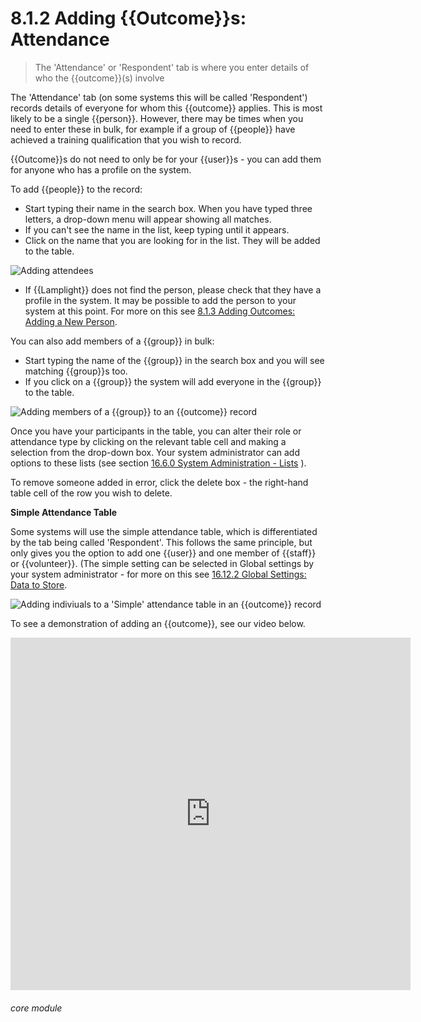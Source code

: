 # 8.1.2 Adding {{Outcome}}s: Attendance

> The 'Attendance' or 'Respondent' tab is where you enter details of who the {{outcome}}(s) involve



The 'Attendance' tab (on some systems this will be called 'Respondent') records details of everyone for whom this {{outcome}} applies.  This is most likely to be a single {{person}}. However, there may be times when you need to enter these in bulk, for example if a group of {{people}} have achieved a training qualification that you wish to record. 

{{Outcome}}s do not need to only be for your {{user}}s - you can add them for anyone who has a profile on the system. 

To add {{people}} to the record:

- Start typing their name in the search box. When you have typed three letters, a drop-down menu will appear showing all matches. 
- If you can't see the name in the list, keep typing until it appears. 
- Click on the name that you are looking for in the list. They will be added to the table.

![Adding attendees](76a.png)

- If {{Lamplight}} does not find the person, please check that they have a profile in the system. It may be possible to add the person to your system at this point. For more on this see [8.1.3 Adding Outcomes: Adding a New Person](/help/index/p/8.1.3).


You can also add members of a {{group}} in bulk: 

- Start typing the name of the {{group}} in the search box and you will see matching {{group}}s too. 
- If you click on a {{group}} the system will add everyone in the {{group}} to the table.

![Adding members of a {{group}} to an {{outcome}} record](8.1.2a.png)

Once you have your participants in the table, you can alter their role or attendance type by clicking on the relevant table cell and making a selection from the drop-down box. Your system administrator can add options to these lists (see section [16.6.0  System Administration - Lists](/help/index/p/16.6.0) ).

To remove someone added in error, click the delete box - the right-hand table cell of the row you wish to delete. 

**Simple Attendance Table**

Some systems will use the simple attendance table, which is differentiated by the tab being called 'Respondent'.  This follows the same principle, but only gives you the option to add one {{user}} and one member of {{staff}} or {{volunteer}}.  (The simple setting can be selected in Global settings by your system administrator - for more on this see [16.12.2 Global Settings: Data to Store](/help/index/p/16.12.2). 

![Adding indiviuals to a 'Simple' attendance table in an {{outcome}} record](1209a.png)

To see a demonstration of adding an {{outcome}}, see our video below.

<iframe src="https://player.vimeo.com/video/282332458" width="640" height="564" frameborder="0" allow="autoplay; fullscreen" allowfullscreen></iframe>


###### core module

